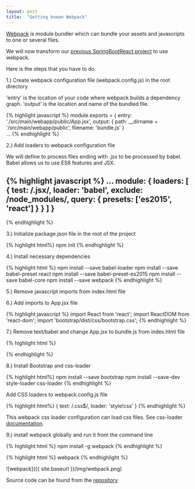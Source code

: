 ```yaml
---
layout: post
title:  "Getting known Webpack"
---
```

[Webpack](https://webpack.github.io/) is module bundler which can bundle your assets and javascripts to one or several files. 

We will now transform our [previous SpringBootReact project](https://github.com/juhahinkula/SpringBootReact.git) to use webpack.

Here is the steps that you have to do

1.) Create webpack configuration file (webpack.config.js) in the root directory

'entry' is the location of your code where webpack builds a dependency graph.
'output' is the location and name of the bundled file.

{% highlight javascript %}
module.exports = {
  entry: './src/main/webapp/public/App.jsx',
  output: {
    path: __dirname + '/src/main/webapp/public', 
    filename: 'bundle.js' 
}   
... 
{% endhighlight %}

2.) Add loaders to webpack configuration file

We will define to process files ending with .jsx to be processed by babel. Babel allows us to use ES6 features and JSX.

{% highlight javascript %}
 ...
 module: {
    loaders: [
      {
        test: /.jsx/,
        loader: 'babel',
        exclude: /node_modules/,
        query: {
          presets: ['es2015', 'react']
        }
      }
    ]
  }
  ---
{% endhighlight %}

3.) Initialize package.json file in the root of the project

{% highlight html%}
npm init
{% endhighlight %}

4.) Install necessary dependencies

{% highlight html %}
npm install --save babel-loader
npm install --save babel-preset react
npm install --save babel-preset-es2015
npm install --save babel-core
npm install --save webpack
{% endhighlight %}

5.) Remove javascript imports from index.html file

6.) Add imports to App.jsx file

{% highlight javascript %}
import React from 'react';
import ReactDOM from 'react-dom';
import 'bootstrap/dist/css/bootstrap.css';
{% endhighlight %}

7.) Remove text/babel and change App.jsx to bundle.js from index.html file

{% highlight html %}
<script src="/public/bundle.js"></script>
{% endhighlight %}

8.) Install Bootstrap and css-loader

{% highlight html%}
npm install --save bootstrap
npm install --save-dev style-loader css-loader
{% endhighlight %}

Add CSS loaders to webpack.config.js file

{% highlight html%}
{
  test: /\.css$/,
  loader: 'style!css'
}
{% endhighlight %}

This webpack css loader configuration can load css files. See css-loader [documentation](https://github.com/webpack/css-loader).

9.) install webpack globally and run it from the command line

{% highlight html %}
npm install -g webpack
{% endhighlight %}

{% highlight html %}
webpack
{% endhighlight %}

![webpack]({{ site.baseurl }}/img/webpack.png)

Source code can be found from the [repository](https://github.com/juhahinkula/SpringReactWebpack.git)